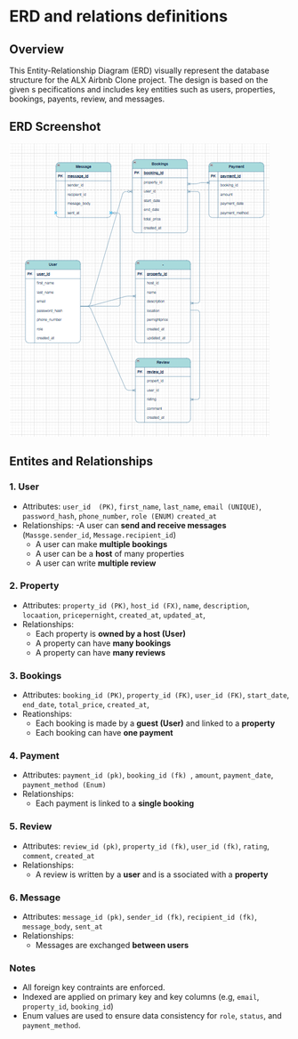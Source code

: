 # ERD and relations definitions

## Overview

This Entity-Relationship Diagram (ERD) visually  represent the database structure for the ALX Airbnb Clone project. The  design is based on the given s pecifications and includes key entities such as users, properties, bookings, payents, review, and messages.


## ERD Screenshot

![ER Diagram](./erd.png)

## Entites and Relationships

### 1. **User**
 - Attributes:  `user_id  (PK)`, `first_name`, `last_name`, `email (UNIQUE)`, `password_hash`, `phone_number`, `role (ENUM)` `created_at`
 - Relationships: 
    -A user can **send and receive messages** (`Massge.sender_id`, `Message.recipient_id`)
    - A user can make **multiple bookings**
    - A user can be a **host** of many properties
    - A user can  write  **multiple review**


### 2.  **Property**
-  Attributes: `property_id (PK)`, `host_id (FX)`, `name`, `description`, `locaation`, `pricepernight`, `created_at`, `updated_at`, 
- Relationships: 
    - Each property is **owned by a host (User)**
    - A property can have **many  bookings**
    - A property can have **many reviews**


### 3. **Bookings**
- Attributes: `booking_id (PK)`, `property_id (FK)`, `user_id (FK)`, `start_date`, `end_date`, `total_price`, `created_at`,
- Reationships: 
    - Each booking is made by a **guest (User)** and linked to a **property**
    - Each booking can have **one payment**


### 4. **Payment** 
- Attributes: `payment_id (pk)`, `booking_id (fk) `, `amount`, `payment_date`, `payment_method (Enum)`
- Relationships: 
    - Each payment is linked to a **single booking**


### 5. **Review**
- Attributes: `review_id (pk)`, `property_id (fk)`, `user_id (fk)`, `rating`, `comment`, `created_at`
- Relationships: 
    - A review is  written by a **user** and  is a ssociated with a **property**


### 6. **Message**
- Attributes: `message_id (pk)`, `sender_id (fk)`, `recipient_id (fk)`, `message_body`, `sent_at` 
- Relationships: 
    - Messages are exchanged **between users**


### Notes
- All foreign key contraints are enforced.
- Indexed are  applied on primary key and key columns (e.g, `email`, `property_id`, `booking_id`)
- Enum values are used to ensure data consistency for `role`, `status`, and `payment_method`.